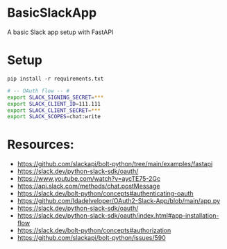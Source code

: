 # BasicSlackApp
A basic Slack app setup with FastAPI

# Setup
`pip install -r requirements.txt`

```.bash
# -- OAuth flow -- #
export SLACK_SIGNING_SECRET=***
export SLACK_CLIENT_ID=111.111
export SLACK_CLIENT_SECRET=***
export SLACK_SCOPES=chat:write
```

# Resources:
- https://github.com/slackapi/bolt-python/tree/main/examples/fastapi
- https://slack.dev/python-slack-sdk/oauth/
- https://www.youtube.com/watch?v=aycTE75-2Gc
- https://api.slack.com/methods/chat.postMessage
- https://slack.dev/bolt-python/concepts#authenticating-oauth
- https://github.com/Idadelveloper/OAuth2-Slack-App/blob/main/app.py
- https://slack.dev/python-slack-sdk/oauth/
- https://slack.dev/python-slack-sdk/oauth/index.html#app-installation-flow
- https://slack.dev/bolt-python/concepts#authorization
- https://github.com/slackapi/bolt-python/issues/590
